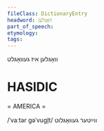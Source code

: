 ```yaml
---
fileClass: DictionaryEntry
headword: וואָגלען
part_of_speech: 
etymology: 
tags: 
---
```

וואָגלען
איז געוואָגלט

HASIDIC
=======
= AMERICA = 

/ˈvaːtər gəˈvugl̩t/ ווײַטער געוואָגלוט